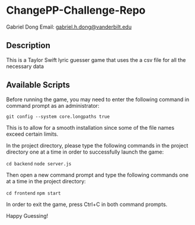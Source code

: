 # ChangePP-Challenge-Repo

Gabriel Dong Email: gabriel.h.dong@vanderbilt.edu

## Description

This is a Taylor Swift lyric guesser game that uses the a csv file for all the necessary data

## Available Scripts

Before running the game, you may need to enter the following command in command prompt as an administrator:

`git config --system core.longpaths true`

This is to allow for a smooth installation since some of the file names exceed certain limits.

In the project directory, please type the following commands in the project directory one at a time in order to successfully launch the game:

`cd backend`
`node server.js`

Then open a new command prompt and type the following commands one at a time in the project directory:

`cd frontend`
`npm start`

In order to exit the game, press Ctrl+C in both command prompts.

Happy Guessing!
